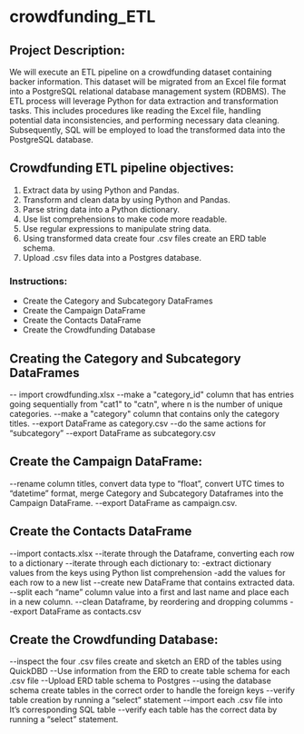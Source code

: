 # crowdfunding_ETL
## Project Description:
We will execute an ETL pipeline on a crowdfunding dataset containing backer information. This dataset will be migrated from an Excel file format into a PostgreSQL relational database management system (RDBMS). The ETL process will leverage Python for data extraction and transformation tasks. This includes procedures like reading the Excel file, handling potential data inconsistencies, and performing necessary data cleaning. Subsequently, SQL will be employed to load the transformed data into the PostgreSQL database. 

## Crowdfunding ETL pipeline objectives:
1.	Extract data by using Python and Pandas.
2.	Transform and clean data by using Python and Pandas.
3.	Parse string data into a Python dictionary.
4.	Use list comprehensions to make code more readable.
5.	Use regular expressions to manipulate string data.
6.	Using transformed data create four .csv files create an ERD table schema.
7.	Upload .csv files data into a Postgres database.

### Instructions:
* Create the Category and Subcategory DataFrames
* Create the Campaign DataFrame
* Create the Contacts DataFrame
* Create the Crowdfunding Database



## Creating the Category and Subcategory DataFrames

-- import crowdfunding.xlsx
--make a "category_id" column that has entries going sequentially from "cat1" to "catn", where n is the number of unique categories.
--make a "category" column that contains only the category titles.
--export DataFrame as category.csv
--do the same actions for “subcategory”
--export DataFrame as subcategory.csv

## Create the Campaign DataFrame:
--rename column titles, convert data type to “float”, convert UTC times to “datetime” format, merge Category and Subcategory Dataframes into the Campaign DataFrame.
--export DataFrame as campaign.csv.

## Create the Contacts DataFrame
--import contacts.xlsx
--iterate through the Dataframe, converting each row to a dictionary
--iterate through each dictionary to:
		-extract dictionary values from the keys using Python list comprehension
		-add the values for each row to a new list
--create new DataFrame that contains extracted data.
--split each “name” column value into a first and last name and place each in a new column.
--clean Dataframe, by reordering and dropping columms
--export DataFrame as contacts.csv

## Create the Crowdfunding Database:
--inspect the four .csv files create and sketch an ERD of the tables using QuickDBD
--Use information from the ERD to create table schema for each .csv file
--Upload ERD table schema to Postgres 
--using the database schema create tables in the correct order to handle the foreign keys
--verify table creation by running a “select” statement
--import each .csv file into It’s corresponding SQL table
--verify each table has the correct data by running a “select” statement.
